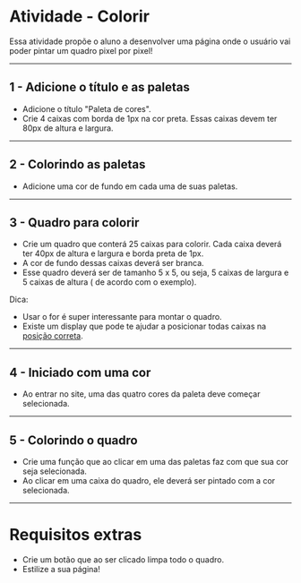 # Atividade - Colorir

Essa atividade propõe o aluno a desenvolver uma página onde o usuário vai poder pintar um quadro pixel por pixel!

---

## 1 - Adicione o título e as paletas

- Adicione o título "Paleta de cores".
- Crie 4 caixas com borda de 1px na cor preta. Essas caixas devem ter 80px de altura e largura.

---

## 2 - Colorindo as paletas
- Adicione uma cor de fundo em cada uma de suas paletas.

---

## 3 - Quadro para colorir
- Crie um quadro que conterá 25 caixas para colorir. Cada caixa deverá ter 40px de altura e largura e borda preta de 1px.
- A cor de fundo dessas caixas deverá ser branca.
- Esse quadro deverá ser de tamanho 5 x 5, ou seja, 5 caixas de largura e 5 caixas de altura ( de acordo com o exemplo).

Dica:
- Usar o for é super interessante para montar o quadro.
- Existe um display que pode te ajudar a posicionar todas caixas na [posição correta](https://stackoverflow.com/questions/29229523/how-and-why-to-use-display-table-cell-css).

---

## 4 - Iniciado com uma cor
- Ao entrar no site, uma das quatro cores da paleta deve começar selecionada.

---

## 5 - Colorindo o quadro
- Crie uma função que ao clicar em uma das paletas faz com que sua cor seja selecionada.
- Ao clicar em uma caixa do quadro, ele deverá ser pintado com a cor selecionada.

---

# Requisitos extras
- Crie um botão que ao ser clicado limpa todo o quadro.
- Estilize a sua página!




